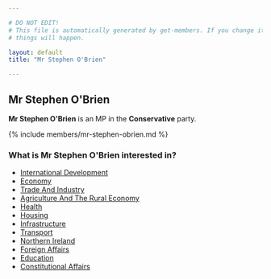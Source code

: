 ```yaml
---

# DO NOT EDIT!
# This file is automatically generated by get-members. If you change it, bad
# things will happen.

layout: default
title: "Mr Stephen O'Brien"

---
```


## Mr Stephen O'Brien

**Mr Stephen O'Brien** is an MP in the **Conservative** party.

{% include members/mr-stephen-obrien.md %}

### What is Mr Stephen O'Brien interested in?


* [International Development](/interests/international-development.html)
* [Economy](/interests/economy.html)
* [Trade And Industry](/interests/trade-and-industry.html)
* [Agriculture And The Rural Economy](/interests/agriculture-and-the-rural-economy.html)
* [Health](/interests/health.html)
* [Housing](/interests/housing.html)
* [Infrastructure](/interests/infrastructure.html)
* [Transport](/interests/transport.html)
* [Northern Ireland](/interests/northern-ireland.html)
* [Foreign Affairs](/interests/foreign-affairs.html)
* [Education](/interests/education.html)
* [Constitutional Affairs](/interests/constitutional-affairs.html)
